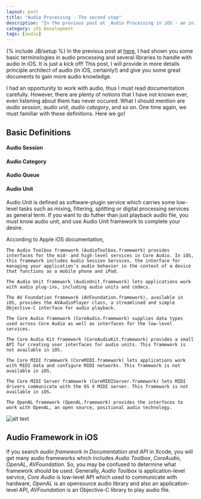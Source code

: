 ```yaml
---
layout: post
title: "Audio Processing - The second step"
description: "In the previous post at _Audio Processing in iOS - an initial step_, I had shown you some basic terminologies in audio processing and several libraries to handle with audio in iOS. It is just a kick off! This post, I will provide in more details principle architect of audio (in iOS, certainly!) and give you some great documents to gain more audio knowledge."
category: iOS Development 
tags: [audio]
---
```

{% include JB/setup %}
In the previous post at [here](http://hugo53.github.io/ios%20development/2013/09/27/audio-processing-in-ios---an-initial-step/), I had shown you some basic terminologies in audio processing and several libraries to handle with audio in iOS. It is just a kick off! This post, I will provide in more details principle architect of audio (in iOS, certainly!) and give you some great documents to gain more audio knowledge.

I had an opportunity to work with audio, thus I must read documentation carefully. However, there are plenty of notions that I have not known ever, even listening about them has never occured. What I should mention are _audio session_, _audio unit_, _audio category_, and so on. One time again, we must familiar with these definitions. Here we go!

## Basic Definitions
#### Audio Session

#### Audio Category

#### Audio Queue

#### Audio Unit
Audio Unit is defined as software-plugin service which carries some low-level tasks such as mixing, filtering, splitting or digital processing services as general term. If you want to do futher than just playback audio file, you must know audio unit, and use Audio Unit framework to complete your desire.

According to Apple iOS documentation,
```
The Audio Toolbox framework (AudioToolbox.framework) provides interfaces for the mid- and high-level services in Core Audio. In iOS, this framework includes Audio Session Services, the interface for managing your application’s audio behavior in the context of a device that functions as a mobile phone and iPod.

The Audio Unit framework (AudioUnit.framework) lets applications work with audio plug-ins, including audio units and codecs.

The AV Foundation framework (AVFoundation.framework), available in iOS, provides the AVAudioPlayer class, a streamlined and simple Objective-C interface for audio playback.

The Core Audio framework (CoreAudio.framework) supplies data types used across Core Audio as well as interfaces for the low-level services.

The Core Audio Kit framework (CoreAudioKit.framework) provides a small API for creating user interfaces for audio units. This framework is not available in iOS.

The Core MIDI framework (CoreMIDI.framework) lets applications work with MIDI data and configure MIDI networks. This framework is not available in iOS.

The Core MIDI Server framework (CoreMIDIServer.framework) lets MIDI drivers communicate with the OS X MIDI server. This framework is not available in iOS.

The OpenAL framework (OpenAL.framework) provides the interfaces to work with OpenAL, an open source, positional audio technology.
```
![alt text](http://hugo53.github.io/images/core_audio_layers_2x.png "leading")


## Audio Framework in iOS
If you search _audio framework_ in _Documentation and API_ in Xcode, you will get many audio frameworks which includes _Audio Toolbox_, _CoreAudio_, _OpenAL_, _AVFoundation_. So, you may be confused to determine what framework should be used. Generally, _Audio Toolbox_ is application-level service, _Core Audio_ is low-level API which used to communicate with hardware, _OpenAL_ is an opensource audio library and also an application-level API, _AVFoundation_ is an Objective-C library to play audio file.

